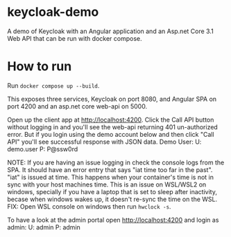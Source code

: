 # keycloak-demo
A demo of Keycloak with an Angular application and an Asp.net Core 3.1 Web API that can be run with docker compose. 

# How to run

Run `docker compose up --build`.

This exposes three services, Keycloak on port 8080, and Angular SPA on port 4200 and an asp.net core web-api on 5000. 

Open up the client app at [http://localhost:4200](http://localhost:4200). Click the Call API button without logging in and you'll see the web-api returning 401 un-authorized error. But if you login using the demo account below and then click "Call API" you'll see successful response with JSON data.
Demo User:
U: demo.user
P: P@ssw0rd

NOTE: If you are having an issue logging in check the console logs from the SPA. It should have an error entry that says "iat time too far in the past". "iat" is issued at time. This happens when your container's time is not in sync with your host machines time. This is an issue on WSL/WSL2 on windows, specially if you have a laptop that is set to sleep after inactivity, becase when windows wakes up, it doesn't re-sync the time  on the WSL. 
FIX: Open WSL console on windows then run `hwclock -s`.

To have a look at the admin portal open [http://localhost:4200](http://localhost:4200) and login as admin:
U: admin
P: admin
